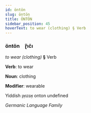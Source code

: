 ```yaml
---
id: öntön
slug: öntön
title: ÖNTÖN
sidebar_position: 45
hoverText: to wear (clothing) § Verb
---
```


### öntön&emsp;<span kind="abugida">ɽ̃ıc̃ı</span>

*to wear (clothing)* **§** Verb

**Verb**: to wear

**Noun**: clothing

**Modifier**: wearable

Yiddish אָנטאָן onton undefined

*Germanic Language Family*